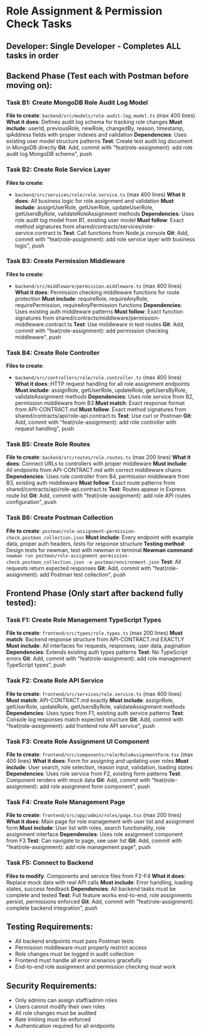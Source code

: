 # Role Assignment & Permission Check Tasks

## Developer: Single Developer - Completes ALL tasks in order

## Backend Phase (Test each with Postman before moving on):

### Task B1: Create MongoDB Role Audit Log Model
**File to create**: `backend/src/models/role-audit-log.model.ts` (max 400 lines)
**What it does**: Defines audit log schema for tracking role changes
**Must include**: userId, previousRole, newRole, changedBy, reason, timestamp, ipAddress fields with proper indexes and validation
**Dependencies**: Uses existing user model structure patterns
**Test**: Create test audit log document in MongoDB directly
**Git**: Add, commit with "feat(role-assignment): add role audit log MongoDB schema", push

### Task B2: Create Role Service Layer  
**Files to create**: 
- `backend/src/services/role/role.service.ts` (max 400 lines)
**What it does**: All business logic for role assignment and validation
**Must include**: assignUserRole, getUserRole, updateUserRole, getUsersByRole, validateRoleAssignment methods
**Dependencies**: Uses role audit log model from B1, existing user model
**Must follow**: Exact method signatures from shared/contracts/services/role-service.contract.ts
**Test**: Call functions from Node.js console
**Git**: Add, commit with "feat(role-assignment): add role service layer with business logic", push

### Task B3: Create Permission Middleware
**Files to create**:
- `backend/src/middleware/permission.middleware.ts` (max 400 lines)
**What it does**: Permission checking middleware functions for route protection
**Must include**: requireRole, requireAnyRole, requirePermission, requireAnyPermission functions
**Dependencies**: Uses existing auth middleware patterns
**Must follow**: Exact function signatures from shared/contracts/middleware/permission-middleware.contract.ts
**Test**: Use middleware in test routes
**Git**: Add, commit with "feat(role-assignment): add permission checking middleware", push

### Task B4: Create Role Controller
**Files to create**:
- `backend/src/controllers/role/role.controller.ts` (max 400 lines)
**What it does**: HTTP request handling for all role assignment endpoints
**Must include**: assignRole, getUserRole, updateRole, getUsersByRole, validateAssignment methods
**Dependencies**: Uses role service from B2, permission middleware from B3
**Must match**: Exact response format from API-CONTRACT.md
**Must follow**: Exact method signatures from shared/contracts/api/role-api.contract.ts
**Test**: Use curl or Postman
**Git**: Add, commit with "feat(role-assignment): add role controller with request handling", push

### Task B5: Create Role Routes
**File to create**: `backend/src/routes/role.routes.ts` (max 200 lines)
**What it does**: Connect URLs to controllers with proper middleware
**Must include**: All endpoints from API-CONTRACT.md with correct middleware chains
**Dependencies**: Uses role controller from B4, permission middleware from B3, existing auth middleware
**Must follow**: Exact route patterns from shared/contracts/api/role-api.contract.ts
**Test**: Routes appear in Express route list
**Git**: Add, commit with "feat(role-assignment): add role API routes configuration", push

### Task B6: Create Postman Collection
**File to create**: `postman/role-assignment-permission-check.postman_collection.json`
**Must include**: Every endpoint with example data, proper auth headers, tests for response structure
**Testing method**: Design tests for newman, test with newman in terminal
**Newman command**: `newman run postman/role-assignment-permission-check.postman_collection.json -e postman/environment.json`
**Test**: All requests return expected responses
**Git**: Add, commit with "feat(role-assignment): add Postman test collection", push

## Frontend Phase (Only start after backend fully tested):

### Task F1: Create Role Management TypeScript Types
**File to create**: `frontend/src/types/role.types.ts` (max 200 lines)
**Must match**: Backend response structure from API-CONTRACT.md EXACTLY
**Must include**: All interfaces for requests, responses, user data, pagination
**Dependencies**: Extends existing auth types patterns
**Test**: No TypeScript errors
**Git**: Add, commit with "feat(role-assignment): add role management TypeScript types", push

### Task F2: Create Role API Service
**File to create**: `frontend/src/services/role.service.ts` (max 400 lines)
**Must match**: API-CONTRACT.md exactly
**Must include**: assignRole, getUserRole, updateRole, getUsersByRole, validateAssignment methods
**Dependencies**: Uses types from F1, existing auth service patterns
**Test**: Console log responses match expected structure
**Git**: Add, commit with "feat(role-assignment): add frontend role API service", push

### Task F3: Create Role Assignment UI Component
**File to create**: `frontend/src/components/role/RoleAssignmentForm.tsx` (max 400 lines)
**What it does**: Form for assigning and updating user roles
**Must include**: User search, role selection, reason input, validation, loading states
**Dependencies**: Uses role service from F2, existing form patterns
**Test**: Component renders with mock data
**Git**: Add, commit with "feat(role-assignment): add role assignment form component", push

### Task F4: Create Role Management Page
**File to create**: `frontend/src/app/admin/roles/page.tsx` (max 200 lines)
**What it does**: Main page for role management with user list and assignment form
**Must include**: User list with roles, search functionality, role assignment interface
**Dependencies**: Uses role assignment component from F3
**Test**: Can navigate to page, see user list
**Git**: Add, commit with "feat(role-assignment): add role management page", push

### Task F5: Connect to Backend
**Files to modify**: Components and service files from F2-F4
**What it does**: Replace mock data with real API calls
**Must include**: Error handling, loading states, success feedback
**Dependencies**: All backend tasks must be complete and tested
**Test**: Full feature works end-to-end, role assignments persist, permissions enforced
**Git**: Add, commit with "feat(role-assignment): complete backend integration", push

## Testing Requirements:
- All backend endpoints must pass Postman tests
- Permission middleware must properly restrict access
- Role changes must be logged in audit collection
- Frontend must handle all error scenarios gracefully
- End-to-end role assignment and permission checking must work

## Security Requirements:
- Only admins can assign staff/admin roles
- Users cannot modify their own roles
- All role changes must be audited
- Rate limiting must be enforced
- Authentication required for all endpoints